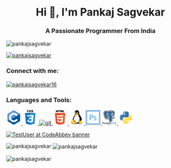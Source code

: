 <h1 align="center">Hi 👋, I'm Pankaj Sagvekar</h1>
<h3 align="center">A Passionate Programmer From India</h3>

<p align="left"> <img src="https://komarev.com/ghpvc/?username=pankajsagvekar&label=Profile%20views&color=0e75b6&style=flat&theme=onedark" alt="pankajsagvekar" /> </p>

<p align="left"> <a href="https://github.com/ryo-ma/github-profile-trophy"><img src="https://github-profile-trophy.vercel.app/?username=pankajsagvekar&theme=onedark" alt="pankajsagvekar" /></a> </p>

<h3 align="left">Connect with me:</h3>
<p align="left">
<a href="https://instagram.com/pankajsagvekar16" target="blank"><img align="center" src="https://raw.githubusercontent.com/rahuldkjain/github-profile-readme-generator/master/src/images/icons/Social/instagram.svg" alt="pankajsagvekar16" height="30" width="40" /></a>
</p>

<h3 align="left">Languages and Tools:</h3>
<p align="left"> <a href="https://www.cprogramming.com/" target="_blank" rel="noreferrer"> <img src="https://raw.githubusercontent.com/devicons/devicon/master/icons/c/c-original.svg" alt="c" width="40" height="40"/> </a> <a href="https://www.w3schools.com/css/" target="_blank" rel="noreferrer"> <img src="https://raw.githubusercontent.com/devicons/devicon/master/icons/css3/css3-original-wordmark.svg" alt="css3" width="40" height="40"/> </a> <a href="https://git-scm.com/" target="_blank" rel="noreferrer"> <img src="https://www.vectorlogo.zone/logos/git-scm/git-scm-icon.svg" alt="git" width="40" height="40"/> </a> <a href="https://www.w3.org/html/" target="_blank" rel="noreferrer"> <img src="https://raw.githubusercontent.com/devicons/devicon/master/icons/html5/html5-original-wordmark.svg" alt="html5" width="40" height="40"/> </a> <a href="https://www.linux.org/" target="_blank" rel="noreferrer"> <img src="https://raw.githubusercontent.com/devicons/devicon/master/icons/linux/linux-original.svg" alt="linux" width="40" height="40"/> </a> <a href="https://www.photoshop.com/en" target="_blank" rel="noreferrer"> <img src="https://raw.githubusercontent.com/devicons/devicon/master/icons/photoshop/photoshop-line.svg" alt="photoshop" width="40" height="40"/> </a> <a href="https://www.postgresql.org" target="_blank" rel="noreferrer"> <img src="https://raw.githubusercontent.com/devicons/devicon/master/icons/postgresql/postgresql-original-wordmark.svg" alt="postgresql" width="40" height="40"/> </a> <a href="https://www.python.org" target="_blank" rel="noreferrer"> <img src="https://raw.githubusercontent.com/devicons/devicon/master/icons/python/python-original.svg" alt="python" width="40" height="40"/> </a> </p>

[![TestUser at CodeAbbey banner](https://www.codeabbey.com/index/user_banner/your-user-url.png)](https://www.codeabbey.com/index/user_profile/your-user-url)

<p><img align="left" src="https://github-readme-stats.vercel.app/api/top-langs?username=pankajsagvekar&show_icons=true&locale=en&layout=compact&theme=onedark" alt="pankajsagvekar" /></p>

<p>&nbsp;<img align="center" src="https://github-readme-stats.vercel.app/api?username=pankajsagvekar&theme=onedark&show_icons=true&locale=en" alt="pankajsagvekar" /></p>

<p><img align="center" src="https://github-readme-streak-stats.herokuapp.com/?user=pankajsagvekar&theme=onedark" alt="pankajsagvekar" /></p>
